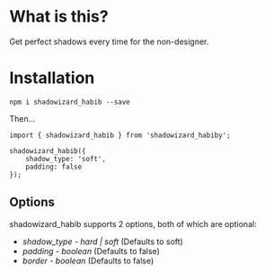 # What is this?

Get perfect shadows every time for the non-designer.

# Installation

`npm i shadowizard_habib --save`

Then...

```
import { shadowizard_habib } from 'shadowizard_habiby';

shadowizard_habib({
    shadow_type: 'soft',
    padding: false
});
```

## Options

shadowizard_habib supports 2 options, both of which are optional:

- _shadow_type_ - _hard | soft_ (Defaults to soft)
- _padding_ - _boolean_ (Defaults to false)
- _border_ - _boolean_ (Defaults to false)
